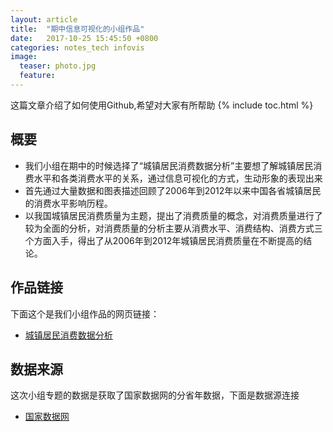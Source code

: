 ```yaml
---
layout: article
title:  "期中信息可视化的小组作品"
date:   2017-10-25 15:45:50 +0800
categories: notes_tech infovis
image:
  teaser: photo.jpg
  feature: 
---
```

这篇文章介绍了如何使用Github,希望对大家有所帮助
{% include toc.html %}


## 概要
- 我们小组在期中的时候选择了“城镇居民消费数据分析”主要想了解城镇居民消费水平和各类消费水平的关系，通过信息可视化的方式，生动形象的表现出来
- 首先通过大量数据和图表描述回顾了2006年到2012年以来中国各省城镇居民的消费水平影响历程。
- 以我国城镇居民消费质量为主题，提出了消费质量的概念，对消费质量进行了较为全面的分析，对消费质量的分析主要从消费水平、消费结构、消费方式三个方面入手，得出了从2006年到2012年城镇居民消费质量在不断提高的结论。
## 作品链接

下面这个是我们小组作品的网页链接：</br>
- [城镇居民消费数据分析](https://chenweishan.github.io/infovis/term/index.html)

## 数据来源
这次小组专题的数据是获取了国家数据网的分省年数据，下面是数据源连接</br>
- [国家数据网](http://data.stats.gov.cn/easyquery.htm?cn=E0103)
